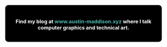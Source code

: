 <div align="center" style="background-color: #000; color: #fff; padding: 20px; border-radius: 10px;">

  <h3> Find my blog at <a href="https://austin-maddison.xyz/" style="color: #4DB6AC; text-decoration: none;">www.austin-maddison.xyz</a> where I talk computer graphics and technical art. </h3>
  
</div>

